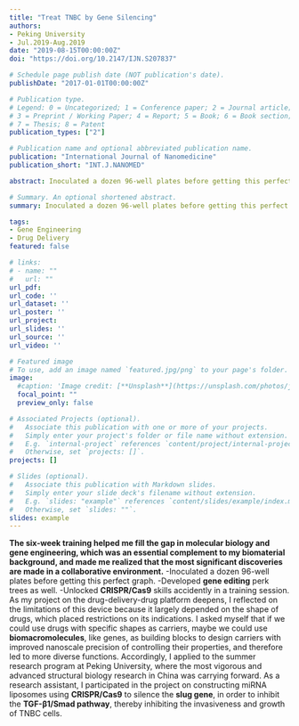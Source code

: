 ```yaml
---
title: "Treat TNBC by Gene Silencing"
authors:
- Peking University
- Jul.2019-Aug.2019
date: "2019-08-15T00:00:00Z"
doi: "https://doi.org/10.2147/IJN.S207837"

# Schedule page publish date (NOT publication's date).
publishDate: "2017-01-01T00:00:00Z"

# Publication type.
# Legend: 0 = Uncategorized; 1 = Conference paper; 2 = Journal article;
# 3 = Preprint / Working Paper; 4 = Report; 5 = Book; 6 = Book section;
# 7 = Thesis; 8 = Patent
publication_types: ["2"]

# Publication name and optional abbreviated publication name.
publication: "International Journal of Nanomedicine"
publication_short: "INT.J.NANOMED"

abstract: Inoculated a dozen 96-well plates before getting this perfect graph. Developed gene editing perk trees as well. Unlocked CRISPR/Cas9 skills accidently in a training session.

# Summary. An optional shortened abstract.
summary: Inoculated a dozen 96-well plates before getting this perfect graph. Developed gene editing perk trees as well. 

tags:
- Gene Engineering
- Drug Delivery
featured: false

# links:
# - name: ""
#   url: ""
url_pdf:
url_code: ''
url_dataset: ''
url_poster: ''
url_project: 
url_slides: ''
url_source: ''
url_video: ''

# Featured image
# To use, add an image named `featured.jpg/png` to your page's folder. 
image:
  #caption: 'Image credit: [**Unsplash**](https://unsplash.com/photos/jdD8gXaTZsc)'
  focal_point: ""
  preview_only: false

# Associated Projects (optional).
#   Associate this publication with one or more of your projects.
#   Simply enter your project's folder or file name without extension.
#   E.g. `internal-project` references `content/project/internal-project/index.md`.
#   Otherwise, set `projects: []`.
projects: []

# Slides (optional).
#   Associate this publication with Markdown slides.
#   Simply enter your slide deck's filename without extension.
#   E.g. `slides: "example"` references `content/slides/example/index.md`.
#   Otherwise, set `slides: ""`.
slides: example
---
```

**The six-week training helped me fill the gap in molecular biology and gene engineering, which was an essential complement to my biomaterial background, and made me realized that the most significant discoveries are made in a collaborative environment.**
-Inoculated a dozen 96-well plates before getting this perfect graph. 
-Developed **gene editing** perk trees as well. 
-Unlocked **CRISPR/Cas9** skills accidently in a training session.
As my project on the drug-delivery-drug platform deepens, I reflected on the limitations of this device because it largely depended on the shape of drugs, which placed restrictions on its indications. I asked myself that if we could use drugs with specific shapes as carriers, maybe we could use **biomacromolecules**, like genes, as building blocks to design carriers with improved nanoscale precision of controlling their properties, and therefore led to more diverse functions. 
Accordingly, I applied to the summer research program at Peking University, where the most vigorous and advanced structural biology research in China was carrying forward. As a research assistant, I participated in the project on constructing miRNA liposomes using **CRISPR/Cas9** to silence the **slug gene**, in order to inhibit the **TGF-β1/Smad pathway**, thereby inhibiting the invasiveness and growth of TNBC cells. 

